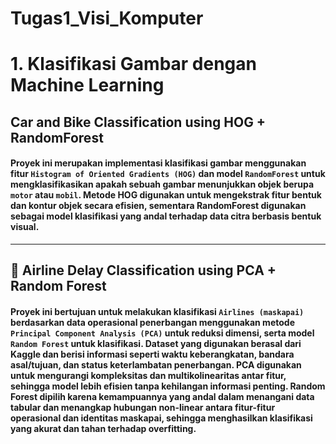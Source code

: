 # Tugas1_Visi_Komputer
# 1. Klasifikasi Gambar dengan Machine Learning
## Car and Bike Classification using HOG + RandomForest
#### Proyek ini merupakan implementasi klasifikasi gambar menggunakan fitur `Histogram of Oriented Gradients (HOG)` dan model `RandomForest` untuk mengklasifikasikan apakah sebuah gambar menunjukkan objek berupa `motor` atau `mobil`. Metode HOG digunakan untuk mengekstrak fitur bentuk dan kontur objek secara efisien, sementara RandomForest digunakan sebagai model klasifikasi yang andal terhadap data citra berbasis bentuk visual.



<hr>


## 🛫 Airline Delay Classification using PCA + Random Forest

#### Proyek ini bertujuan untuk melakukan klasifikasi `Airlines (maskapai)` berdasarkan data operasional penerbangan menggunakan metode `Principal Component Analysis (PCA)` untuk reduksi dimensi, serta model `Random Forest` untuk klasifikasi. Dataset yang digunakan berasal dari Kaggle dan berisi informasi seperti waktu keberangkatan, bandara asal/tujuan, dan status keterlambatan penerbangan. PCA digunakan untuk mengurangi kompleksitas dan multikolinearitas antar fitur, sehingga model lebih efisien tanpa kehilangan informasi penting. Random Forest dipilih karena kemampuannya yang andal dalam menangani data tabular dan menangkap hubungan non-linear antara fitur-fitur operasional dan identitas maskapai, sehingga menghasilkan klasifikasi yang akurat dan tahan terhadap overfitting.

